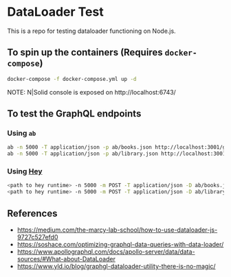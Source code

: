 # DataLoader Test

This is a repo for testing dataloader functioning on Node.js.

## To spin up the containers (Requires `docker-compose`)
```bash
docker-compose -f docker-compose.yml up -d 
```

NOTE: N|Solid console is exposed on http://localhost:6743/


## To test the GraphQL endpoints 

### Using `ab`
```bash
ab -n 5000 -T application/json -p ab/books.json http://localhost:3001/graphql/ & \
ab -n 5000 -T application/json -p ab/library.json http://localhost:3001/graphql/
```

### Using [Hey](https://github.com/rakyll/hey)
```bash
<path to hey runtime> -n 5000 -m POST -T application/json -D ab/books.json http://localhost:3001/graphql/ & \
<path to hey runtime> -n 5000 -m POST -T application/json -D ab/library.json http://localhost:3001/graphql/
```

## References
* https://medium.com/the-marcy-lab-school/how-to-use-dataloader-js-9727c527efd0
* https://soshace.com/optimizing-graphql-data-queries-with-data-loader/
* https://www.apollographql.com/docs/apollo-server/data/data-sources/#What-about-DataLoader
* https://www.yld.io/blog/graphgl-dataloader-utility-there-is-no-magic/

